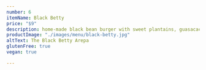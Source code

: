 ```yaml
---
number: 6
itemName: Black Betty
price: "$9"
description: home-made black bean burger with sweet plantains, guasacaca, vegan
productImage: "./images/menu/black-betty.jpg"
altText: The Black Betty Arepa
glutenFree: true
vegan: true

---
```


